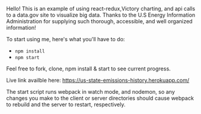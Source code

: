 Hello!
 This is an example of using react-redux,Victory charting, and api calls to a data.gov site to visualize big data. Thanks to the U.S Energy Information Administration for supplying such thorough, accessible, and well organized information!

To start using me, here's what you'll have to do:


* `npm install`
* `npm start`

Feel free to fork, clone, npm install & start to see current progress.

Live link availble here: https://us-state-emissions-history.herokuapp.com/

The start script runs webpack in watch mode, and nodemon, so any changes you make to the client or server directories should cause webpack to rebuild and the server to restart, respectively.
